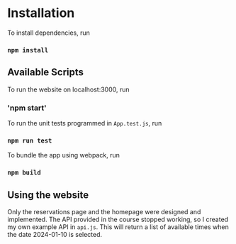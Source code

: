 # Installation
To install dependencies, run
### `npm install`

## Available Scripts 
To run the website on localhost:3000, run
### 'npm start'

To run the unit tests programmed in `App.test.js`, run
### `npm run test`

To bundle the app using webpack, run
### `npm build`

## Using the website
Only the reservations page and the homepage were designed and implemented. The API provided in the course stopped working, so I created my own example API 
in `api.js`. This will return a list of available times when the date 2024-01-10 is selected. 